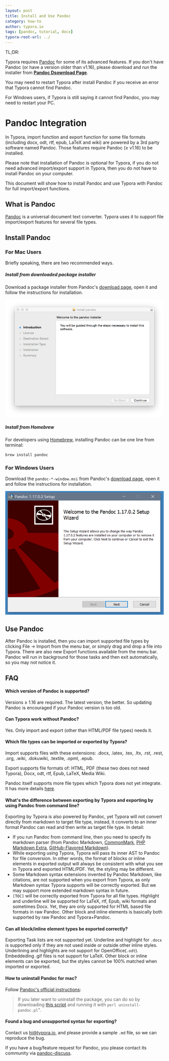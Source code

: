 ```yaml
---
layout: post
title: Install and Use Pandoc
category: how-to
author: typora.io
tags: [pandoc, tutorial, docx]
typora-root-url: ../
---
```


TL;DR:

Typora requires [Pandoc](http://pandoc.org/) for some of its advanced features. If you don't have Pandoc (or have a version older than v1.16), please download and run the installer from **[Pandoc Dsownload Page](https://github.com/jgm/pandoc/releases/latest)**.

You may need to restart Typora after install Pandoc if you receive an error that Typora cannot find Pandoc.

For Windows users, if Typora is still saying it cannot find Pandoc, you may need to restart your PC.

# Pandoc Integration

In Typora, import function and export function for some file formats (including docx, odt, rtf, epub, LaTeX and wiki) are powered by a 3rd party software named Pandoc. Those features require Pandoc (≥ v1.16) to be installed.

Please note that installation of Pandoc is optional for Typora, if you do not need advanced import/export support in Typora, then you do not have to install Pandoc on your computer.

This document will show how to install Pandoc and use Typora with Pandoc for full import/export functions.

## What is Pandoc

[Pandoc](http://pandoc.org/) is a universal document text converter. Typora uses it to support file import/export features for several file types. 

## Install Pandoc

### For Mac Users

Briefly speaking, there are two recommended ways.

##### Install from downloaded package installer

Download a package installer from Pandoc's [download page](https://github.com/jgm/pandoc/releases/latest), open it and follow the instructions for installation.

![Snip20160502_1](/media/pandoc/Snip20160502_1.png)

#####  Install from Homebrew

For developers using [Homebrew](http://brew.sh/), installing Pandoc can be one line from terminal:

```sh
brew install pandoc
```

### For Windows Users

Download the `pandoc-*-window.msi` from Pandoc's [download page](https://github.com/jgm/pandoc/releases/latest), open it and follow the instructions for installation.

![pandoc-win](/media/pandoc/pandoc-win.PNG)

## Use Pandoc

After Pandoc is installed, then you can import supported file types by clicking File -> Import from the menu bar, or simply drag and drop a file into Typora. There are also new Export functions available from the menu bar. Pandoc will run in background for those tasks and then exit automatically, so you may not notice it.

## FAQ

#### Which version of Pandoc is supported?

Versions ≥ 1.16 are required. The latest version, the better. So updating Pandoc is encouraged if your Pandoc version is too old.

#### Can Typora work without Pandoc?

Yes. Only import and export (other than HTML/PDF file types) needs it.

#### Which file types can be imported or exported by Typora?

Import supports files with these extensions: .docx, .latex, .tex, .ltx, .rst, .rest, .org, .wiki, .dokuwiki, .textile, .opml, .epub.

Export supports file formats of: HTML, PDF (these two does not need Typora), Docx, odt, rtf, Epub, LaTeX, Media Wiki.

Pandoc itself supports more file types which Typora does not yet integrate. It has more details [here](http://pandoc.org/).

#### What's the difference between exporting by Typora and exporting by using Pandoc from command line?

Exporting by Typora is also powered by Pandoc, yet Typora will not convert directly from markdown to target file type, instead, it converts to an inner format Pandoc can read and then write as target file type. In detail:

- If you run Pandoc from command line, then you need to specify its markdown parser (from Pandoc Markdown, [CommonMark](http://commonmark.org/), [PHP Markdown Extra](https://michelf.ca/projects/php-markdown/extra/), [GitHub-Flavored Markdown](https://help.github.com/articles/github-flavored-markdown/)).
- While exporting using Typora, Typora will pass its inner AST to Pandoc for file conversion. In other words, the format of blocks or inline elements in exported output will always be consistent with what you see in Typora and exported HTML/PDF. Yet, the styling may be different.
- Some Markdown syntax extensions invented by Pandoc Markdown, like citations, are not supported when you export from Typora, as only Markdown syntax Typora supports will be correctly exported. But we may support more extended markdown syntax in future.
- `[TOC]` will be correctly exported from Typora for all file types. Highlight and underline will be supported for LaTeX, rtf, Epub, wiki formats and sometimes Docx. Yet, they are only supported for HTML based file formats in raw Pandoc. Other block and inline elements is basically both supported by raw Pandoc and Typora+Pandoc.

#### Can all block/inline element types be exported correctly?

Exporting Task lists are not supported yet. Underline and highlight for `.docx` is supported only if they are not used inside or outside other inline styles. Underlining and highlights are not support for OpenOffice(`.odt`). Embeddeding .gif files is not support for LaTeX. Other block or inline elements can be exported, but the styles cannot be 100% matched when imported or exported.

#### How to uninstall Pandoc for mac?

Follow [Pandoc's official instructions](http://pandoc.org/installing.html):

> If you later want to uninstall the package, you can do so by downloading [this script](https://raw.githubusercontent.com/jgm/pandoc/master/osx/uninstall-pandoc.pl) and running it with `perl uninstall-pandoc.pl`".

#### Found a bug and unsupported syntax for exporting?

Contact us <hi@typora.io>, and please provide a sample `.md` file, so we can reproduce the bug. 

If you have a bug/feature request for Pandoc, you please contact its community via [pandoc-discuss](https://groups.google.com/forum/#!forum/pandoc-discuss).